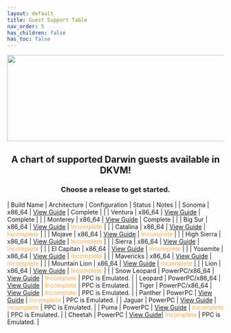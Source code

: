```yaml
---
layout: default
title: Guest Support Table
nav_order: 5
has_children: false
has_toc: false
---
```


<p align="center">
  <img width="650" height="200" src="../../../assets/HeaderGST.png">
</p>

<h2 align="center">A chart of supported Darwin guests available in DKVM!</h2>
<h3 align="center">Choose a release to get started.</h3>


| Build Name | Architecture | Configuration | Status | Notes | 
| Sonoma | x86_64 | [View Guide](../../../installguides/01-Sonoma/index) | Complete |  |
| Ventura | x86_64 | [View Guide](../../../installguides/02-Ventura/index) | Complete |  |
| Monterey | x86_64 | [View Guide](../../../installguides/03-Monterey/index) | Complete |  |
| Big Sur | x86_64 | [View Guide](../../../installguides/04-BigSur/index) | <span style="color: #ffab52;">Incomplete</span> |  |
| Catalina | x86_64 | [View Guide](../../../installguides/05-Catalina/index) | <span style="color: #ffab52;">Incomplete</span> |  |
| Mojave | x86_64 | [View Guide](../../../installguides/06-Mojave/index) | <span style="color: #ffab52;">Incomplete</span> |  |
| High Sierra | x86_64 | [View Guide](../../../installguides/07-HighSierra/index) | <span style="color: #ffab52;">Incomplete</span> |  |
| Sierra | x86_64 | [View Guide](../../../installguides/08-Sierra/index) | <span style="color: #ffab52;">Incomplete</span> |  |
| El Capitan | x86_64 | [View Guide](../../../installguides/09-ElCapitan/index) | <span style="color: #ffab52;">Incomplete</span> |  |
| Yosemite | x86_64 | [View Guide](../../../installguides/10-Yosemite/index) | <span style="color: #ffab52;">Incomplete</span> |  |
| Mavericks | x86_64 | [View Guide](../../../installguides/11-Mavericks/index) | <span style="color: #ffab52;">Incomplete</span> |  |
| Mountain Lion | x86_64 | [View Guide](../../../installguides/12-MountainLion/index) | <span style="color: #ffab52;">Incomplete</span> |  |
| Lion | x86_64 | [View Guide](../../../installguides/13-Lion/index) | <span style="color: #ffab52;">Incomplete</span> |  |
| Snow Leopard | PowerPC/x86_64 | [View Guide](../../../installguides/14-SnowLeopard/index) | <span style="color: #ffab52;">Incomplete</span> | PPC is Emulated. |
| Leopard | PowerPC/x86_64 | [View Guide](../../../installguides/15-Leopard/index) | <span style="color: #ffab52;">Incomplete</span> | PPC is Emulated. |
| Tiger | PowerPC/x86_64 | [View Guide](../../../installguides/16-Tiger/index) | <span style="color: #ffab52;">Incomplete</span> | PPC is Emulated. |
| Panther | PowerPC | [View Guide](../../../installguides/17-Panther/index) | <span style="color: #ffab52;">Incomplete</span> | PPC is Emulated. |
| Jaguar | PowerPC | [View Guide](../../../installguides/18-Jaguar/index) | <span style="color: #ffab52;">Incomplete</span> | PPC is Emulated. |
| Puma | PowerPC | [View Guide](../../../installguides/19-Puma/index) | <span style="color: #ffab52;">Incomplete</span> | PPC is Emulated. |
| Cheetah | PowerPC | [View Guide](../../../installguides/20-Cheetah/index)| <span style="color: #ffab52;">Incomplete</span> | PPC is Emulated. |